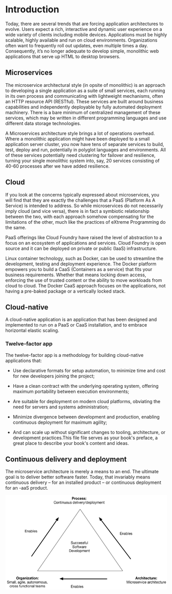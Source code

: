 # Introduction

Today, there are several trends that are forcing application architectures to evolve. Users expect a rich, interactive and dynamic user experience on a wide variety of clients including mobile devices. Applications must be highly scalable, highly available and run on cloud environments. Organizations often want to frequently roll out updates, even multiple times a day. Consequently, it’s no longer adequate to develop simple, monolithic web applications that serve up HTML to desktop browsers.

## **Microservices**

The microservice architectural style \(in opsite of monolithic\) is an approach to developing a single application as a suite of small services, each running in its own process and communicating with lightweight mechanisms, often an HTTP resource API \(RESTful\). These services are built around business capabilities and independently deployable by fully automated deployment machinery. There is a bare minimum of centralized management of these services, which may be written in different programming languages and use different data storage technologies.

A Microservices architecture style brings a lot of operations overhead. Where a monolithic application might have been deployed to a small application server cluster, you now have tens of separate services to build, test, deploy and run, potentially in polyglot languages and environments. All of these services potentially need clustering for failover and resilience, turning your single monolithic system into, say, 20 services consisting of 40-60 processes after we have added resilience.

## **Cloud**

If you look at the concerns typically expressed about microservices, you will find that they are exactly the challenges that a PaaS \(Platform As A Service\) is intended to address. So while microservices do not necessarily imply cloud \(and vice versa\), there is in fact a symbiotic relationship between the two, with each approach somehow compensating for the limitations of the other, much like the practices of eXtreme Programming do the same.

PaaS offerings like Cloud Foundry have raised the level of abstraction to a focus on an ecosystem of applications and services. Cloud Foundry is open source and it can be deployed on private or public \(IaaS\) infrastructure.

Linux container technology, such as Docker, can be used to streamline the development, testing and deployment experience. The Docker platform empowers you to build a CaaS \(Containers as a service\) that fits your business requirements. Whether that means locking down access, enforcing the use of trusted content or the ability to move workloads from cloud to cloud. The Docker CaaS approach focuses on the applications, not having a pre-baked package or a vertically locked stack.

## **Cloud-native**

A cloud-native application is an application that has been designed and implemented to run on a PaaS or CaaS installation, and to embrace horizontal elastic scaling.

### **Twelve-factor app**

The twelve-factor app is a methodology for building cloud-native applications that:

* Use declarative formats for setup automation, to minimize time and cost for new developers joining the project;

* Have a clean contract with the underlying operating system, offering maximum portability between execution environments;

* Are suitable for deployment on modern cloud platforms, obviating the need for servers and systems administration;

* Minimize divergence between development and production, enabling continuous deployment for maximum agility;

* And can scale up without significant changes to tooling, architecture, or development practices.This file file serves as your book's preface, a great place to describe your book's content and ideas.

## Continuous delivery and deployment

The microservice architecture is merely a means to an end. The ultimate goal is to deliver better software faster. Today, that invariably means continuous delivery – for an installed product – or continuous deployment for an -aaS product.

![](/assets/successtriangle.png)

